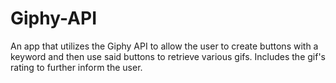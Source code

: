 # Giphy-API

An app that utilizes the Giphy API to allow the user to create buttons with a keyword and then use said buttons to retrieve various gifs. Includes the gif's rating to further inform the user.
